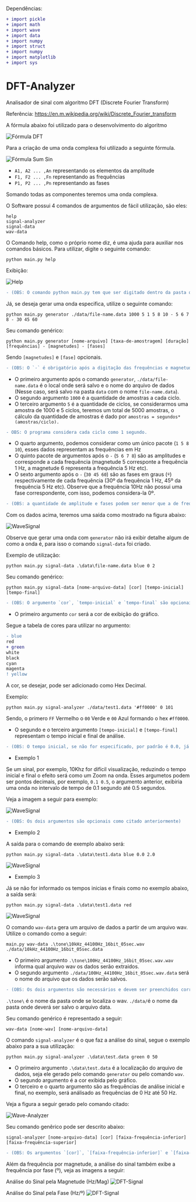 Dependências: 

```diff
+ import pickle
+ import math
+ import wave
+ import data
+ import numpy
+ import struct
+ import numpy
+ import matplotlib
+ import sys
```

# DFT-Analyzer
Analisador de sinal com algoritmo DFT (Discrete Fourier Transform)

Referência: https://en.m.wikipedia.org/wiki/Discrete_Fourier_transform

A fórmula abaixo foi utilizado para o desenvolvimento do algoritmo

![Fórmula DFT](https://github.com/AchcarLucas/DFT-Analyzer/blob/master/img/formula.png?raw=true)

Para a criação de uma onda complexa foi utilizado a seguinte fórmula.

![Fórmula Sum Sin](https://github.com/AchcarLucas/DFT-Analyzer/blob/master/img/sum_sin.png?raw=true)

- `A1, A2 ... ,An` representando os elementos da amplitude
- `F1, F2 ... ,Fn` representando as frequências
- `P1, P2 ... ,Pn` representando as fases

Somando todas as componentes teremos uma onda complexa.

O Software possui 4 comandos de argumentos de fácil utilização, são eles:

```
help
signal-analyzer
signal-data
wav-data
```

O Comando help, como o próprio nome diz, é uma ajuda para auxiliar nos comandos básicos. Para utilizar, digite o seguinte comando:

```
python main.py help
```

Exibição:

![Help](https://github.com/AchcarLucas/DFT-Analyzer/blob/master/img/help.png?raw=true)

```diff
- (OBS: O comando python main.py tem que ser digitado dentro da pasta que o programa está contido)
```

Já, se deseja gerar uma onda especifica, utilize o seguinte comando:

```
python main.py generator ./data/file-name.data 1000 5 1 5 8 10 - 5 6 7 8 - 30 45 60
```

Seu comando genérico:

```
python main.py generator [nome-arquivo] [taxa-de-amostragem] [duração] [frequências] - [magnetudes] - [fases]
```

Sendo ```[magnetudes]``` e  ```[fase]``` opcionais.

```diff
- (OBS: O `-` é obrigatório após a digitação das frequências e magnetudes)
```

- O primeiro argumento após o comando `generator`, `./data/file-name.data` é o local onde será salvo e o nome do arquivo de dados (Nesse caso, será salvo na pasta `data` com o nome `file-name.data`). 
- O segundo argumento `1000` é a quantidade de amostras a cada ciclo.
- O terceiro argumento `5` é a quantidade de ciclos, se considerarmos uma amostra de 1000 e 5 ciclos, teremos um total de 5000 amostras, o cálculo da quantidade
de amostras é dado por `amostras = segundos*(amostras/ciclo).`

```diff
- OBS: O programa considera cada ciclo como 1 segundo.
```

- O quarto argumento, podemos considerar como um único pacote (`1 5 8 10`), esses dados representam as frequências em Hz
- O quinto pacote de argumentos após o `-` (`5 6 7 8`) são as amplitudes e corresponde a cada frequência (magnetude 5 corresponte a frequência 1 Hz, a magnetude 6 representa a frequência 5 Hz etc).
- O sexto argumento após o `-` (`30 45 60`) são as fases em graus (`º`) respectivamente de cada frequência (30º da frequência 1 Hz, 45º da frequência 5 Hz etc). Observe que a frequência 10Hz não possui uma fase correspondente, com isso, podemos considera-la 0º.

```diff
- (OBS: a quantidade de amplitude e fases podem ser menor que a de frequência porém, as frequências que não possuir uma amplitude ou fase especifica terão como padrão: 1 de amplitude e 0º de fase. O argumento de amplitude e as fase são opcionais.)
```

Com os dados acima, teremos uma saída como mostrado na figura abaixo:

![WaveSignal](https://github.com/AchcarLucas/DFT-Analyzer/blob/master/img/WaveSignal.png?raw=true)

Observe que gerar uma onda com `generator` não irá exibir detalhe algum de como a onda é, para isso o comando `signal-data` foi criado.

Exemplo de utilização:

```
python main.py signal-data .\data\file-name.data blue 0 2
```

Seu comando genérico:

```
python main.py signal-data [nome-arquivo-data] [cor] [tempo-inicial] [tempo-final]
```

```diff
- (OBS: O argumento `cor`, `tempo-inicial` e `tempo-final` são opcionais.)
```

- O primeiro argumento `cor` será a cor de exibição do gráfico. 

Segue a tabela de cores para utilizar no argumento:

```diff
- blue
red
+ green
white
black
cyan
magenta
! yellow
```

A cor, se desejar, pode ser adicionado como Hex Decimal.

Exemplo:

```
python main.py signal-analyzer ./data/test1.data '#ff0000' 0 101
```

Sendo, o primero `FF` Vermelho o `00` Verde e `00` Azul formando o hex `#ff0000`.

- O segundo e o terceiro argumento `[tempo-inicial]` e  `[tempo-final]` representam o tempo inicial e final de análise.

```diff
- (OBS: O tempo inicial, se não for especificado, por padrão é 0.0, já o tempo final, por padrão é a duração que a onda possui)
```

- Exemplo 1

Se um sinal, por exemplo, 10Khz for difícil visualização, reduzindo o tempo inicial e fínal o efeito será como um Zoom na onda.
Esses argumetos podem ser pontos decimais, por exemplo, `0.1 0.5`, o argumento anterior, exibiria uma onda no intervalo de tempo de 0.1 segundo até 0.5 segundos.

Veja a imagem a seguir para exemplo:

![WaveSignal](https://github.com/AchcarLucas/DFT-Analyzer/blob/master/img/0.1-0.5.png?raw=true)

```diff
- (OBS: Os dois argumentos são opcionais como citado anteriormente)
```

- Exemplo 2

A saída para o comando de exemplo abaixo será:

```
python main.py signal-data .\data\test1.data blue 0.0 2.0
```

![WaveSignal](https://github.com/AchcarLucas/DFT-Analyzer/blob/master/img/WaveSignal.png?raw=true)

- Exemplo 3

Já se não for informado os tempos inicias e finais como no exemplo abaixo, a saída será:

```
python main.py signal-data .\data\test1.data red
```

![WaveSignal](https://github.com/AchcarLucas/DFT-Analyzer/blob/master/img/saida-no-time.png?raw=true)

O comando `wav-data` gera um arquivo de dados a partir de um arquivo wav. Utilize o comando como a seguir:

```
main.py wav-data .\tone\10kHz_44100Hz_16bit_05sec.wav ./data/10kHz_44100Hz_16bit_05sec.data
```

- O primeiro argumento `.\tone\100Hz_44100Hz_16bit_05sec.wav.wav` informa qual arquivo wav os dados serão extraidos.
- O segundo argumento `./data/100Hz_44100Hz_16bit_05sec.wav.data` será o nome do arquivo que os dados serão salvos.

```diff
- (OBS: Os dois argumentos são necessários e devem ser preenchidos corretamente)
```

`.\tone\` é o nome da pasta onde se localiza o wav.
`./data/`é o nome da pasta onde deverá ser salvo o arquivo data.

Seu comando genérico é representado a seguir:

```
wav-data [nome-wav] [nome-arquivo-data]
```

O comando `signal-analyzer` é o que faz a análise do sinal, segue o exemplo abaixo para a sua utilização:

```
python main.py signal-analyzer .\data\test.data green 0 50
```

- O primeiro argumento `.\data\test.data` é a localização do arquivo de dados, seja ele gerado pelo comando `generator` ou pelo comando `wav`.
- O segundo argumento é a cor exibida pelo gráfico.
- O terceiro e o quarto argumento são as frequências de análise inicial e final, no exemplo, será análisado as frequências de 0 Hz até 50 Hz.

Veja a figura a seguir gerado pelo comando citado:

![Wave-Analyzer](https://github.com/AchcarLucas/DFT-Analyzer/blob/master/img/0-50.png?raw=true)

Seu comando genêrico pode ser descrito abaixo:

```
signal-analyzer [nome-arquivo-data] [cor] [faixa-frequência-inferior] [faixa-frequência-superior]
```

```diff
- (OBS: Os argumentos `[cor]`, `[faixa-frequência-inferior]` e `[faixa-frequência-superior]`são opcionais, por padrão, a cor inicial é vermelha, a frequência de análise inicial e 0 Hz e a frequência de análise final é 100 Hz)
```

Além da frequência por magnetude, a análise do sinal também exibe a frequência por fase (º), veja as imagens a seguir:

Análise do Sinal pela Magnetude (Hz/Mag)
![DFT-Signal](https://github.com/AchcarLucas/DFT-Analyzer/blob/master/img/DFT_Signal.png?raw=true)

Análise do Sinal pela Fase (Hz/º)
![DFT-Signal](https://github.com/AchcarLucas/DFT-Analyzer/blob/master/img/PhaseSignal.png?raw=true)
